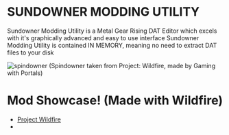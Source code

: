SUNDOWNER MODDING UTILITY
===========================================

Sundowner Modding Utility is a Metal Gear Rising DAT Editor which excels with it's graphically advanced and easy to use interface
Sundowner Modding Utility is contained IN MEMORY, meaning no need to extract DAT files to your disk

![spindowner](https://github.com/user-attachments/assets/be09d62b-35cc-4467-93a2-597d00f891a2)
(Spindowner taken from Project: Wildfire, made by Gaming with Portals)

# Mod Showcase! (Made with Wildfire)
- [Project Wildfire](https://www.nexusmods.com/metalgearrisingrevengeance/mods/706)
- 
